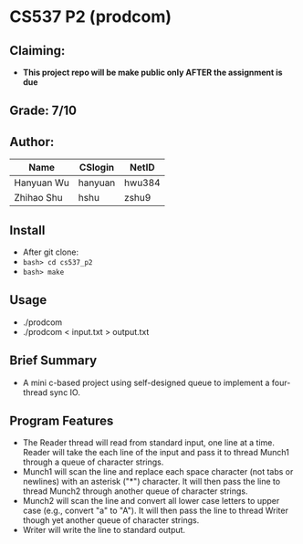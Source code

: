 # CS537 P2 (prodcom)

## Claiming:

* **This project repo will be make public only AFTER the assignment is due**

## Grade: 7/10

## Author:

|Name|CSlogin|NetID|
|----|-------|-----|
|Hanyuan Wu|hanyuan|hwu384|
|Zhihao Shu|hshu|zshu9|

## Install

* After git clone:
* `bash> cd cs537_p2`
* `bash> make`

## Usage

* ./prodcom
* ./prodcom < input.txt > output.txt

## Brief Summary

* A mini c-based project using self-designed queue to implement a four-thread sync IO.

## Program Features

* The Reader thread will read from standard input, one line at a time. Reader will take the each line of the input and pass it to thread Munch1 through a queue of character strings.
* Munch1 will scan the line and replace each space character (not tabs or newlines) with an asterisk ("*") character. It will then pass the line to thread Munch2 through another queue of character strings.
* Munch2 will scan the line and convert all lower case letters to upper case (e.g., convert "a" to "A"). It will then pass the line to thread Writer though yet another queue of character strings.
* Writer will write the line to standard output.


